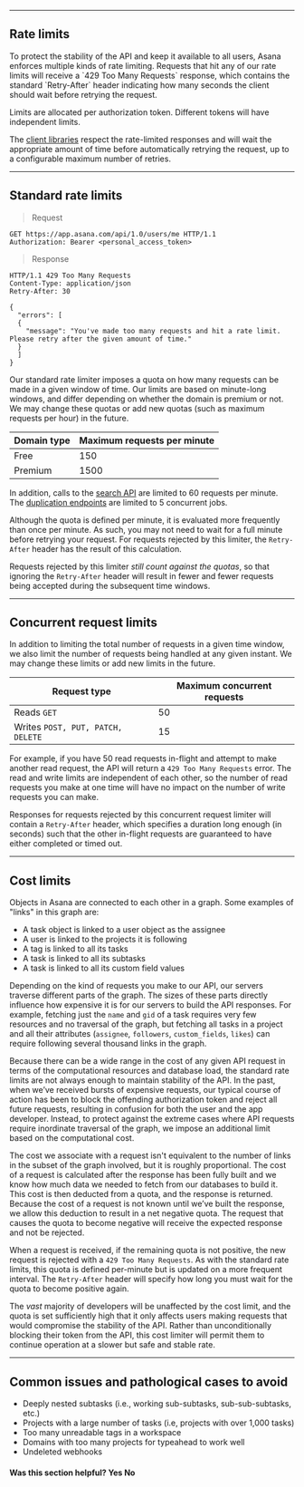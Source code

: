 <hr class="full-line">
<section>

# Rate limits

<span class="description">
To protect the stability of the API and keep it available to all users, Asana enforces multiple kinds of rate limiting. Requests that hit any of our rate limits will receive a `429 Too Many Requests` response, which contains the standard `Retry-After` header indicating how many seconds the client should wait before retrying the request.
</span>

Limits are allocated per authorization token. Different tokens will have independent limits.

The [client libraries](/docs/client-libraries) respect the rate-limited responses and will wait the appropriate amount of time before automatically retrying the request, up to a configurable maximum number of retries.

<hr>

<a name="standard"></a>
## Standard rate limits

> Request

```http
GET https://app.asana.com/api/1.0/users/me HTTP/1.1
Authorization: Bearer <personal_access_token>
```

> Response

```http
HTTP/1.1 429 Too Many Requests
Content-Type: application/json
Retry-After: 30

{
  "errors": [
  {
    "message": "You've made too many requests and hit a rate limit. Please retry after the given amount of time."
  }
  ]
}
```

Our standard rate limiter imposes a quota on how many requests can be made in a given window of time. Our limits are based on minute-long windows, and differ depending on whether the domain is premium or not. We may change these quotas or add new quotas (such as maximum requests per hour) in the future.

| Domain type | Maximum requests per minute |
|---|---|
| Free | 150 |
| Premium | 1500 |

In addition, calls to the [search API](/docs/search-tasks-in-a-workspace) are limited to 60 requests per minute. The [duplication endpoints](/docs/duplicate-a-task) are limited to 5 concurrent jobs.

Although the quota is defined per minute, it is evaluated more frequently than once per minute. As such, you may not need to wait for a full minute before retrying your request. For requests rejected by this limiter, the `Retry-After` header has the result of this calculation.

Requests rejected by this limiter _still count against the quotas_, so that ignoring the `Retry-After` header will result in fewer and fewer requests being accepted during the subsequent time windows.

<hr>

<a name="concurrent"></a>
## Concurrent request limits

In addition to limiting the total number of requests in a given time window, we also limit the number of requests being handled at any given instant. We may change these limits or add new limits in the future.

| Request type | Maximum concurrent requests |
|---|---|
| Reads `GET` | 50 |
| Writes `POST, PUT, PATCH, DELETE` | 15 |

For example, if you have 50 read requests in-flight and attempt to make another read request, the API will return a `429 Too Many Requests` error. The read and write limits are independent of each other, so the number of read requests you make at one time will have no impact on the number of write requests you can make.

Responses for requests rejected by this concurrent request limiter will contain a `Retry-After` header, which specifies a duration long enough (in seconds) such that the other in-flight requests are guaranteed to have either completed or timed out.

<hr>

<a name="cost"></a>
## Cost limits

Objects in Asana are connected to each other in a graph. Some examples of "links" in this graph are:

- A task object is linked to a user object as the assignee
- A user is linked to the projects it is following
- A tag is linked to all its tasks
- A task is linked to all its subtasks
- A task is linked to all its custom field values

Depending on the kind of requests you make to our API, our servers traverse different parts of the graph. The sizes of these parts directly influence how expensive it is for our servers to build the API responses. For example, fetching just the `name` and `gid` of a task requires very few resources and no traversal of the graph, but fetching all tasks in a project and all their attributes (`assignee`, `followers`, `custom_fields`, `likes`) can require following several thousand links in the graph.

Because there can be a wide range in the cost of any given API request in terms of the computational resources and database load, the standard rate limits are not always enough to maintain stability of the API. In the past, when we’ve received bursts of expensive requests, our typical course of action has been to block the offending authorization token and reject all future requests, resulting in confusion for both the user and the app developer. Instead, to protect against the extreme cases where API requests require inordinate traversal of the graph, we impose an additional limit based on the computational cost.

The cost we associate with a request isn't equivalent to the number of links in the subset of the graph involved, but it is roughly proportional. The cost of a request is calculated after the response has been fully built and we know how much data we needed to fetch from our databases to build it. This cost is then deducted from a quota, and the response is returned. Because the cost of a request is not known until we’ve built the response, we allow this deduction to result in a net negative quota. The request that causes the quota to become negative will receive the expected response and not be rejected.

When a request is received, if the remaining quota is not positive, the new request is rejected with a `429 Too Many Requests`. As with the standard rate limits, this quota is defined per-minute but is updated on a more frequent interval. The `Retry-After` header will specify how long you must wait for the quota to become positive again.

The _vast_ majority of developers will be unaffected by the cost limit, and the quota is set sufficiently high that it only affects users making requests that would compromise the stability of the API. Rather than unconditionally blocking their token from the API, this cost limiter will permit them to continue operation at a slower but safe and stable rate.

<hr>

## Common issues and pathological cases to avoid

* Deeply nested subtasks (i.e., working sub-subtasks, sub-sub-subtasks, etc.)
* Projects with a large number of tasks (i.e, projects with over 1,000 tasks)
* Too many unreadable tags in a workspace
* Domains with too many projects for typeahead to work well
* Undeleted webhooks


<div>
  <div class="docs-developer-satisfaction-content">
      <h4>Was this section helpful? <a class="positiveFeedback-DevSatisfaction" style="cursor:pointer;">Yes </a><a class="negativeFeedback-DevSatisfaction" style="cursor:pointer;">No</a></h4>
  </div>
</div>

</section>
